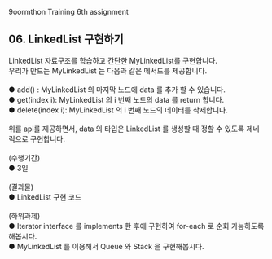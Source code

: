 9oormthon Training 6th assignment

## 06. LinkedList 구현하기

LinkedList 자료구조를 학습하고 간단한 MyLinkedList를 구현합니다.<br>
우리가 만드는 MyLinkedList 는 다음과 같은 메서드를 제공합니다.<br><br>
● add() : MyLinkedList 의 마지막 노드에 data 를 추가 할 수 있습니다.<br>
● get(index i): MyLinkedList 의 i 번째 노드의 data 를 return 합니다.<br>
● delete(index i): MyLinkedList 의 i 번째 노드의 데이터를 삭제합니다.<br><br>
위를 api를 제공하면서, data 의 타입은 LinkedList 를 생성할 때 정할 수 있도록 제네릭으로 구현합니다.<br>
<br>
(수행기간)<br>
●	3일<br>
<br>
(결과물)<br>
●	LinkedList 구현 코드<br>
<br>
(하위과제)<br>
●	Iterator interface 를 implements 한 후에 구현하여 for-each 로 순회 가능하도록 해봅시다.<br>
●	MyLinkedList 를 이용해서 Queue 와 Stack 을 구현해봅시다.
